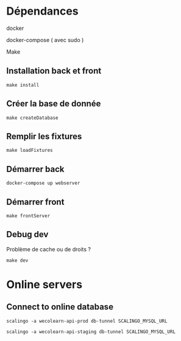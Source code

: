 # Dépendances

docker

docker-compose ( avec sudo )

Make

## Installation back et front

``
make install
``


## Créer la base de donnée

``
make createDatabase
``

## Remplir les fixtures

``
make loadFixtures
``

## Démarrer back

``
docker-compose up webserver
``


## Démarrer front 

``
make frontServer
``



## Debug dev

Problème de cache ou de droits ?   

``
make dev
``


# Online servers

## Connect to online database

``
scalingo -a wecolearn-api-prod db-tunnel SCALINGO_MYSQL_URL
``

``
scalingo -a wecolearn-api-staging db-tunnel SCALINGO_MYSQL_URL
``










